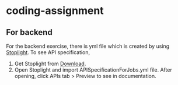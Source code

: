 # coding-assignment

## For backend

For the backend exercise, there is yml file which is created by using [Stoplight](https://stoplight.io/). To see API specification,
1. Get Stoplight from [Download](https://support.stoplight.io/s/article/Stoplight-Studio-Desktop-Downloads).
2. Open Stoplight and import APISpecificationForJobs.yml file. After opening, click APIs tab > Preview to see in documentation.